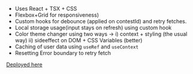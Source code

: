 - Uses React + TSX + CSS
- Flexbox+Grid for responsiveness)
- Custom hooks for debounce (applied on contestId) and retry fetches.
- Local storage usage(input stays on refresh) using custom hook
- Color theme changer using two ways -> i) context + styling (the usual way) ii) sideeffect on DOM + CSS Variables (better)
- Caching of user data using `useRef` and `useContext`
- Resetting Error boundary to retry fetch

[Deployed here](https://convict-git.github.io/fetch-react/)

